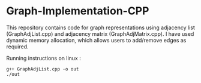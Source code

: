 # Graph-Implementation-CPP

This repository contains code for graph representations using adjacency list (GraphAdjList.cpp) and adjacency matrix (GraphAdjMatrix.cpp).
I have used dynamic memory allocation, which allows users to add/remove edges as required.

Running instructions on linux :

```
g++ GraphAdjList.cpp -o out
./out
```
